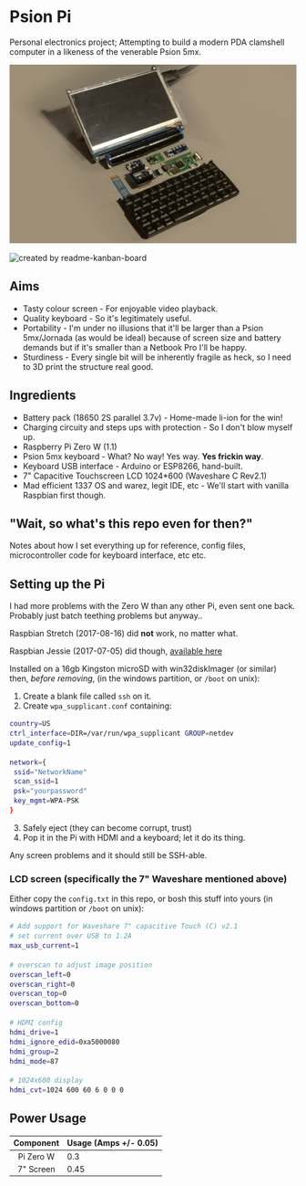 # Psion Pi

Personal electronics project; Attempting to build a modern PDA clamshell computer in a likeness of the venerable Psion 5mx.

![Knolling hard!](posterity/progress-1.jpg)

![created by readme-kanban-board](http://i.imgur.com/KSKtnzP.jpg)
<!---KANBAN
# To Do
- Battery protected/stepped-up/hooked up
- Battery level (physical or reported to Pi, ie. via lipo fuel gauge)
- Case build
- Keyboard interface
- Port extensions
- PCB design/etching as needed
- Wireless charging if room

# In Progress
- LCD screen hooked up

# Done
- Bootable Pi
- Battery build
KANBAN--->

## Aims

- Tasty colour screen - For enjoyable video playback.
- Quality keyboard - So it's legitimately useful.
- Portability - I'm under no illusions that it'll be larger than a Psion 5mx/Jornada (as would be ideal) because of screen size and battery demands but if it's smaller than a Netbook Pro I'll be happy.
- Sturdiness - Every single bit will be inherently fragile as heck, so I need to 3D print the structure real good.

## Ingredients

- Battery pack (18650 2S parallel 3.7v) - Home-made li-ion for the win!
- Charging circuity and steps ups with protection - So I don't blow myself up.
- Raspberry Pi Zero W (1.1)
- Psion 5mx keyboard - What? No way! Yes way. **Yes frickin way**.
- Keyboard USB interface - Arduino or ESP8266, hand-built.
- 7" Capacitive Touchscreen LCD 1024*600 (Waveshare C Rev2.1)
- Mad efficient 1337 OS and warez, legit IDE, etc - We'll start with vanilla Raspbian first though.

## "Wait, so what's this repo even for then?"

Notes about how I set everything up for reference, config files, microcontroller code for keyboard interface, etc etc.

## Setting up the Pi

I had more problems with the Zero W than any other Pi, even sent one back. Probably just batch teething problems but anyway..

Raspbian Stretch (2017-08-16) did **not** work, no matter what.

Raspbian Jessie (2017-07-05) did though, [available here](https://downloads.raspberrypi.org/raspbian/images/raspbian-2017-07-05/)

Installed on a 16gb Kingston microSD with win32diskImager (or similar) then, *before removing*, (in the windows partition, or `/boot` on unix):
1. Create a blank file called `ssh` on it.
2. Create `wpa_supplicant.conf` containing:
```bash
country=US
ctrl_interface=DIR=/var/run/wpa_supplicant GROUP=netdev
update_config=1

network={
 ssid="NetworkName"
 scan_ssid=1
 psk="yourpassword"
 key_mgmt=WPA-PSK
}
```
3. Safely eject (they can become corrupt, trust)
4. Pop it in the Pi with HDMI and a keyboard; let it do its thing.

Any screen problems and it should still be SSH-able.

### LCD screen (specifically the 7" Waveshare mentioned above)

Either copy the `config.txt` in this repo, or bosh this stuff into yours (in windows partition or `/boot` on unix):
```bash
# Add support for Waveshare 7" capacitive Touch (C) v2.1
# set current over USB to 1.2A
max_usb_current=1

# overscan to adjust image position
overscan_left=0
overscan_right=0
overscan_top=0
overscan_bottom=0

# HDMI config
hdmi_drive=1
hdmi_ignore_edid=0xa5000080
hdmi_group=2
hdmi_mode=87

# 1024x600 display
hdmi_cvt=1024 600 60 6 0 0 0
```


## Power Usage

| Component | Usage (Amps +/- 0.05) |
|:---------:| --------------------- |
| Pi Zero W | 0.3                   |
| 7" Screen | 0.45                  |
